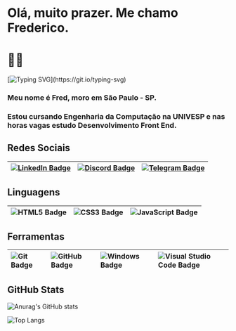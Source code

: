 # Olá, muito prazer. Me chamo Frederico.

# 👋🏻

[![Typing SVG](https://readme-typing-svg.demolab.com?font=Fira+Code&duration=1500&pause=700&color=42C920&multiline=true&random=false&width=435&height=85&lines=Seja+bem+vindo+ao+meu+GITHUB+%E2%9C%8C%EF%B8%8F;Fique+%C3%A1+vontade%2C+olhe+por+a%C3%AD.;Se+precisar%2C+%C3%A9+s%C3%B3+chamar.)](https://git.io/typing-svg)

### Meu nome é Fred, moro em São Paulo - SP.

### Estou cursando Engenharia da Computação na UNIVESP e nas horas vagas estudo Desenvolvimento Front End.

## Redes Sociais

|[   ![LinkedIn Badge](https://img.shields.io/badge/LinkedIn-0A66C2?logo=linkedin&logoColor=fff&style=flat-square)](https://www.linkedin.com/in/fredlopesf)|[![Discord Badge](https://img.shields.io/badge/Discord-5865F2?logo=discord&logoColor=fff&style=flat-square)]()|[![Telegram Badge](https://img.shields.io/badge/Telegram-26A5E4?logo=telegram&logoColor=fff&style=flat-square)](https://t.me/fropilho) |
|-------------|------------|------------|

## Linguagens

|![HTML5 Badge](https://img.shields.io/badge/HTML5-E34F26?logo=html5&logoColor=fff&style=flat)|![CSS3 Badge](https://img.shields.io/badge/CSS3-1572B6?logo=css3&logoColor=fff&style=flat)|![JavaScript Badge](https://img.shields.io/badge/JavaScript-F7DF1E?logo=javascript&logoColor=000&style=flat)|
|-------------|------------|------------|

## Ferramentas

| ![Git Badge](https://img.shields.io/badge/Git-F05032?logo=git&logoColor=fff&style=flat) | ![GitHub Badge](https://img.shields.io/badge/GitHub-181717?logo=github&logoColor=fff&style=flat) | ![Windows Badge](https://img.shields.io/badge/Windows-0078D4?logo=windows&logoColor=fff&style=flat) | ![Visual Studio Code Badge](https://img.shields.io/badge/Visual%20Studio%20Code-007ACC?logo=visualstudiocode&logoColor=fff&style=flat)                           |
| :---------- | :--------- |  :--------- | :---------------------------------- |

## GitHub Stats

![Anurag's GitHub stats](https://github-readme-stats.vercel.app/api?username=fropilho&theme=dracula)

![Top Langs](https://github-readme-stats.vercel.app/api/top-langs/?username=fropilho&layout=compact&theme=dracula)
